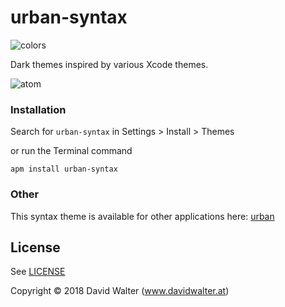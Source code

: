 # urban-syntax

![colors](https://github.com/divadretlaw/urban/raw/master/assets/colors.png)

Dark themes inspired by various Xcode themes.

![atom](https://github.com/divadretlaw/urban/raw/master/assets/atom.png)

### Installation

Search for `urban-syntax` in Settings > Install > Themes

or run the Terminal command

`apm install urban-syntax`

### Other

This syntax theme is available for other applications here: [urban](https://github.com/divadretlaw/urban)

## License

See [LICENSE](LICENSE)

Copyright © 2018 David Walter \(www.davidwalter.at)